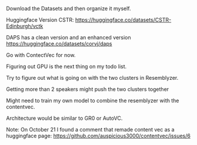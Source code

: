 Download the Datasets and then organize it myself. 

Huggingface Version CSTR:
https://huggingface.co/datasets/CSTR-Edinburgh/vctk

DAPS has a clean version and an enhanced version
https://huggingface.co/datasets/corvj/daps

Go with ContectVec for now.

Figuring out GPU is the next thing on my todo list. 

Try to figure out what is going on with the two clusters in Resemblyzer.

Getting more than 2 speakers might push the two clusters together

Might need to train my own model to combine the resemblyzer with the contentvec. 

Architecture would be similar to GR0 or AutoVC.


Note: On October 21 I found a comment that remade content vec as a huggingface page:
https://github.com/auspicious3000/contentvec/issues/6
